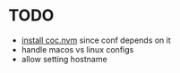 # TODO

- [install coc.nvm](https://github.com/neoclide/coc.nvim/wiki/Install-coc.nvim#using-vim8s-native-package-manager) since conf depends on it
- handle macos vs linux configs
- allow setting hostname
